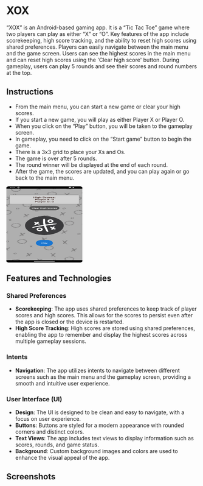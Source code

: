 # XOX

“XOX” is an Android-based gaming app. It is a “Tic Tac Toe” game where two players can play as either “X” or “O”. Key features of the app include scorekeeping, high score tracking, and the ability to reset high scores using shared preferences. Players can easily navigate between the main menu and the game screen. Users can see the highest scores in the main menu and can reset high scores using the 'Clear high score' button. During gameplay, users can play 5 rounds and see their scores and round numbers at the top.

## Instructions

- From the main menu, you can start a new game or clear your high scores.
- If you start a new game, you will play as either Player X or Player O.
- When you click on the “Play” button, you will be taken to the gameplay screen.
- In gameplay, you need to click on the “Start game” button to begin the game.
- There is a 3x3 grid to place your Xs and Os.
- The game is over after 5 rounds.
- The round winner will be displayed at the end of each round.
- After the game, the scores are updated, and you can play again or go back to the main menu.

<img src="assets/main.png"  width="200" height="200" align="center"/></div>

## Features and Technologies

### Shared Preferences

- **Scorekeeping**: The app uses shared preferences to keep track of player scores and high scores. This allows for the scores to persist even after the app is closed or the device is restarted.
- **High Score Tracking**: High scores are stored using shared preferences, enabling the app to remember and display the highest scores across multiple gameplay sessions.

### Intents

- **Navigation**: The app utilizes intents to navigate between different screens such as the main menu and the gameplay screen, providing a smooth and intuitive user experience.

### User Interface (UI)

- **Design**: The UI is designed to be clean and easy to navigate, with a focus on user experience.
- **Buttons**: Buttons are styled for a modern appearance with rounded corners and distinct colors.
- **Text Views**: The app includes text views to display information such as scores, rounds, and game status.
- **Background**: Custom background images and colors are used to enhance the visual appeal of the app.

## Screenshots


